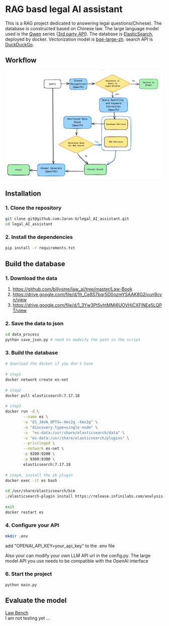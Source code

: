 # RAG basd legal AI assistant
This is a RAG project dedicated to answering legal questions(Chinese). The database is constructed based on Chinese law. The large language model used is the [Qwen](https://github.com/QwenLM/Qwen) series ([3rd party API](https://novita.ai/model-api/pricing)). The database is [ElasticSearch](https://github.com/elastic/elasticsearch), deployed by docker. Vectorization model is [bge-large-zh](https://github.com/FlagOpen/FlagEmbedding/tree/master). search API is [DuckDuckGo](https://github.com/deedy5/duckduckgo_search).

## Workflow
![flowchart](images/flowchart.png)

## Installation
### 1. Clone the repository
```bash
git clone git@github.com:Jaron-U/legal_AI_assistant.git
cd legal_AI_assistant
```
### 2. Install the dependencies
```bash
pip install -r requirements.txt
```

## Build the database
### 1. Download the data
1. https://github.com/billvsme/law_ai/tree/master/Law-Book
2. https://drive.google.com/file/d/1h_Ce8S7bqr5D0ozmYSAAK8G2ivun9cvn/view
3. https://drive.google.com/file/d/1_3Yw3Pt5vhtMMj6UOVHiCXFlNEe5LQPT/view

### 2. Save the data to json
```bash
cd data_process
python save_json.py # need to modeify the path in the script
```

### 3. Build the database
```bash
# download the docker if you don't have

# step1
docker network create es-net

# step2
docker pull elasticsearch:7.17.18

# step3
docker run -d \
        --name es \
        -e "ES_JAVA_OPTS=-Xms2g -Xmx2g" \
        -e "discovery.type=single-node" \
        -v  "es-data:/usr/share/elasticsearch/data" \
        -v "es-data:/usr/share/elasticsearch/plugins" \
        --privileged \
        --network es-net \
        -p 9200:9200 \
        -p 9300:9300 \
        elasticsearch:7.17.18

# step4, install the ik plugin
docker exec -it es bash

cd /usr/share/elasticsearch/bim
./elasticsearch-plugin install https://release.infinilabs.com/analysis-ik/stable/elasticsearch-analysis-ik-7.17.18.zip

exit
docker restart es
```

### 4. Configure your API
```bash
mkdir .env
```
add "OPENAI_API_KEY=your_api_key" to the .env file

Also your can modify your own LLM API url in the config.py. The large model API you use needs to be compatible with the OpenAI interface

### 6. Start the project
```bash
python main.py
```

## Evaluate the model
[Law Bench](https://github.com/open-compass/LawBench/tree/main)  
I am not testing yet ... 

